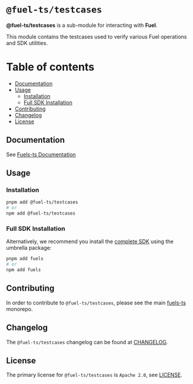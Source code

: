 # `@fuel-ts/testcases`

**@fuel-ts/testcases** is a sub-module for interacting with **Fuel**.

This module contains the testcases used to verify various Fuel operations and SDK utilities.

# Table of contents

- [Documentation](#documentation)
- [Usage](#usage)
  - [Installation](#installation)
  - [Full SDK Installation](#full-sdk-installation)
- [Contributing](#contributing)
- [Changelog](#changelog)
- [License](#license)

## Documentation

<!-- TODO: Replace this link with specific docs for this package if and when we re-introduce a API reference section to our docs -->

See [Fuels-ts Documentation](https://docs.fuel.network/docs/fuels-ts/)

## Usage

### Installation

```sh
pnpm add @fuel-ts/testcases
# or
npm add @fuel-ts/testcases
```

### Full SDK Installation

Alternatively, we recommend you install the [complete SDK](https://github.com/FuelLabs/fuels-ts) using the umbrella package:

```sh
pnpm add fuels
# or
npm add fuels
```

## Contributing

In order to contribute to `@fuel-ts/testcases`, please see the main [fuels-ts](https://github.com/FuelLabs/fuels-ts) monorepo.

## Changelog

The `@fuel-ts/testcases` changelog can be found at [CHANGELOG](./CHANGELOG.md).

## License

The primary license for `@fuel-ts/testcases` is `Apache 2.0`, see [LICENSE](./LICENSE).
